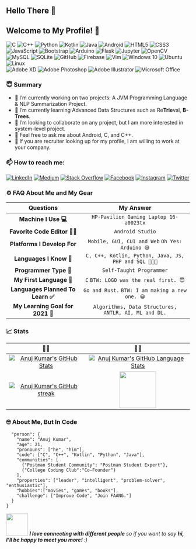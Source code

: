## Hello There 👋
## Welcome to My Profile! 🌺
<img alt="C" src="https://img.shields.io/badge/c-%2300599C.svg?style=for-the-badge&logo=c&logoColor=white"/> <img alt="C++" src="https://img.shields.io/badge/c++-%2300599C.svg?style=for-the-badge&logo=c%2B%2B&logoColor=white"/> <img alt="Python" src="https://img.shields.io/badge/python-%2314354C.svg?style=for-the-badge&logo=python&logoColor=white"/> <img alt="Kotlin" src="https://img.shields.io/badge/kotlin-%230095D5.svg?style=for-the-badge&logo=kotlin&logoColor=white"/> <img alt="Java" src="https://img.shields.io/badge/java-%23ED8B00.svg?style=for-the-badge&logo=java&logoColor=white"/> <img alt="Android" src="https://img.shields.io/badge/Android-3DDC84?style=for-the-badge&logo=android&logoColor=white" /> <img alt="HTML5" src="https://img.shields.io/badge/html5-%23E34F26.svg?style=for-the-badge&logo=html5&logoColor=white"/> <img alt="CSS3" src="https://img.shields.io/badge/css3-%231572B6.svg?style=for-the-badge&logo=css3&logoColor=white"/> <img alt="JavaScript" src="https://img.shields.io/badge/javascript-%23323330.svg?style=for-the-badge&logo=javascript&logoColor=%23F7DF1E"/> <img alt="Bootstrap" src="https://img.shields.io/badge/bootstrap-%23563D7C.svg?style=for-the-badge&logo=bootstrap&logoColor=white"/> <img alt="Arduino" src="https://img.shields.io/badge/-Arduino-00979D?style=for-the-badge&logo=Arduino&logoColor=white"/>
<img alt="Flask" src="https://img.shields.io/badge/flask-%23000.svg?style=for-the-badge&logo=flask&logoColor=white"/> <img alt="Jupyter" src="https://img.shields.io/badge/Jupyter-%23F37626.svg?style=for-the-badge&logo=Jupyter&logoColor=white" /> <img alt="OpenCV" src="https://img.shields.io/badge/opencv-%23white.svg?style=for-the-badge&logo=opencv&logoColor=white"/> <img alt="MySQL" src="https://img.shields.io/badge/mysql-%2300f.svg?style=for-the-badge&logo=mysql&logoColor=white"/> <img alt="SQLite" src ="https://img.shields.io/badge/sqlite-%2307405e.svg?style=for-the-badge&logo=sqlite&logoColor=white"/> <img alt="GitHub" src="https://img.shields.io/badge/github-%23121011.svg?style=for-the-badge&logo=github&logoColor=white"/> <img alt="Firebase" src="https://img.shields.io/badge/firebase-%23039BE5.svg?style=for-the-badge&logo=firebase"/> <img alt="Vim" src="https://img.shields.io/badge/VIM-%2311AB00.svg?style=for-the-badge&logo=vim&logoColor=white"/>
<img alt="Windows 10" src="https://img.shields.io/badge/Windows-0078D6?style=for-the-badge&logo=windows&logoColor=white" /> <img alt="Ubuntu" src="https://img.shields.io/badge/Ubuntu-E95420?style=for-the-badge&logo=ubuntu&logoColor=white" /> <img alt="Linux" src="https://img.shields.io/badge/Linux-FCC624?style=for-the-badge&logo=linux&logoColor=black">
<br>
<img alt="Adobe XD" src="https://img.shields.io/badge/adobe xd-%23FF26BE.svg?style=for-the-badge&logo=adobexd&logoColor=white"/> <img alt="Adobe Photoshop" src="https://img.shields.io/badge/photoshop-%2331A8FF.svg?style=for-the-badge&logo=adobephotoshop&logoColor=white"/> <img alt="Adobe Illustrator" src="https://img.shields.io/badge/illustrator-%23FF9A00.svg?style=for-the-badge&logo=adobeillustrator&logoColor=white"/> <img alt="Microsoft Office" src="https://img.shields.io/badge/Office-D83B01?style=for-the-badge&logo=microsoft-office&logoColor=white" />

### 😇 Summary
- 🔭 I’m currently working on two projects: A JVM Programming Language & NLP Summarization Project.
- 🌱 I’m currently learning Advanced Data Structures such as Re**Trie**val, **B-Trees**.
- 👯 I’m looking to collaborate on any project, but I am more interested in system-level project.
- 💬 Feel free to ask me about Android, C, and C++.
- 🏢 If you are recruiter looking up for my profile, I am willing to work at your company.

### 📫 How to reach me:
<p>
<a href="https://www.linkedin.com/in/anujk2901/"><img alt="LinkedIn" src="https://img.shields.io/badge/@AnujK2901-%230077B5.svg?style=for-the-badge&logo=linkedin&logoColor=white"/></a> <a href="https://anujk2901.medium.com/"><img alt="Medium" src="https://img.shields.io/badge/Medium @ANUJK2901-%23000000.svg?style=for-the-badge&logo=Medium&logoColor=white"/></a> <a href="https://stackoverflow.com/users/7740742/anuj-kumar"><img alt="Stack Overflow" src="https://img.shields.io/badge/-Stackoverflow-FE7A16?style=for-the-badge&logo=stack-overflow&logoColor=white"/></a> <a href="https://www.facebook.com/AnujK2901/"><img alt="Facebook" src="https://img.shields.io/badge/@AnujK2901-%231877F2.svg?style=for-the-badge&logo=Facebook&logoColor=white"/></a> <a href="https://instagram.com/AnujK2901"><img alt="Instagram" src="https://img.shields.io/badge/@AnujK2901-%23E4405F.svg?style=for-the-badge&logo=Instagram&logoColor=white"/></a> <a href="https://twitter.com/AnujK2901"><img alt="Twitter" src="https://img.shields.io/badge/@AnujK2901-%231DA1F2.svg?style=for-the-badge&logo=Twitter&logoColor=white"/></p></a>

### ⚙ FAQ About Me and My Gear
Questions | My Answer
:---: | :---:
**Machine I Use 💻**  | `HP-Pavilion Gaming Laptop 16-a0023tx`
**Favorite Code Editor ✍🏼**  | `Android Studio`
**Platforms I Develop For** | `Mobile, GUI, CUI and Web` `Oh Yes: Arduino 😅`
**Languages I Know 🧠**  | `C, C++, Kotlin, Python, Java, JS, PHP and SQL 👨🏼‍💻`
**Programmer Type 🤺**  | `Self-Taught Programmer`
**My First Language 🔢**  | `C` `BTW: LOGO was the real first. 😇`
**Languages Planned To Learn ✅** | `Go and Rust.` `BTW: I am making a new one. 😀`
**My Learning Goal for 2021 🏅** | `Algorithms, Data Structures, ANTLR, AI, ML and DL.`

### 📈 Stats
👦🏽 | 👍🏼
:---: | :---: 
[![Anuj Kumar's GitHub Stats](https://github-readme-stats.vercel.app/api/?username=AnujK2901&count_private=true&theme=buefy&showicons=true)](https://github.com/AnujK2901/) | [![Anuj Kumar's GitHub Language Stats](https://github-readme-stats.vercel.app/api/top-langs/?username=AnujK2901&langs_count=5&theme=buefy&count_private=true&showicons=true&layout=compact)](https://github.com/AnujK2901/)
[![Anuj Kumar's GitHub streak](https://github-readme-streak-stats.herokuapp.com/?user=AnujK2901&theme=buefy)](https://github.com/AnujK2901/) | <img src="https://media.giphy.com/media/VgCDAzcKvsR6OM0uWg/giphy.gif" width="100">


### 🤓 About Me, But In Code
```json{
  "person": {
    "name": "Anuj Kumar",
    "age": 21,
    "pronouns": ["he", "him"],
    "code": ["C", "C++", "Kotlin", "Python", "Java"],
    "communities": [
      {"Postman Student Community": "Postman Student Expert"},
      {"College Coding Club":"Co-Founder"}
    ],
    "properties": ["leader", "intelligent", "problem-solver", "enthusiastic"],
    "hobbies":["movies", "games", "books"],
    "challenge": ["Improve Code", "Join FAANG."]
  }
}
```
<img src="https://media.giphy.com/media/LnQjpWaON8nhr21vNW/giphy.gif" width="60"> <em><b>I love connecting with different people</b> so if you want to say <b>hi, I'll be happy to meet you more!</b> :)</em>

